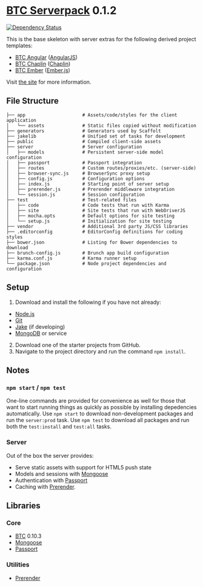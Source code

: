 # [BTC Serverpack](http://jupl.github.io/btc/) 0.1.2
[![Dependency Status](https://gemnasium.com/jupl/btc-serverpack.png)](https://gemnasium.com/jupl/btc-serverpack)

This is the base skeleton with server extras for the following derived project templates:
- [BTC Angular](https://github.com/jupl/btc-angular/tree/server) ([AngularJS](http://angularjs.org/))
- [BTC Chaplin](https://github.com/jupl/btc-chaplin/tree/server) ([Chaplin](http://chaplinjs.org/))
- [BTC Ember](https://github.com/jupl/btc-ember/tree/server) ([Ember.js](http://emberjs.com/))

Visit [the site](http://jupl.github.io/btc/) for more information.


## File Structure
    ├── app                     # Assets/code/styles for the client application
    │   └── assets              # Static files copied without modification
    ├── generators              # Generators used by Scaffolt
    ├── jakelib                 # Unified set of tasks for development
    ├── public                  # Compiled client-side assets
    ├── server                  # Server configuration
    │   ├── models              # Persistent server-side model configuration
    │   ├── passport            # Passport integration
    │   ├── routes              # Custom routes/proxies/etc. (server-side)
    │   ├── browser-sync.js     # BrowserSync proxy setup
    │   ├── config.js           # Configuration options
    │   ├── index.js            # Starting point of server setup
    │   ├── prerender.js        # Prerender middleware integration
    │   └── session.js          # Session configuration
    ├── test                    # Test-related files
    │   ├── code                # Code tests that run with Karma
    │   ├── site                # Site tests that run with WebDriverJS
    │   ├── mocha.opts          # Default options for site testing
    │   └── setup.js            # Initialization for site testing
    ├── vendor                  # Additional 3rd party JS/CSS libraries
    ├── .editorconfig           # EditorConfig definitions for coding styles
    ├── bower.json              # Listing for Bower dependencies to download
    ├── brunch-config.js        # Brunch app build configuration
    ├── karma.conf.js           # Karma runner setup
    └── package.json            # Node project dependencies and configuration


## Setup
1. Download and install the following if you have not already:
  - [Node.js](http://nodejs.org/download/)
  - [Git](http://git-scm.com/downloads)
  - [Jake](https://github.com/mde/jake#installing-with-npm) (if developing)
  - [MongoDB](http://www.mongodb.org/) or service
2. Download one of the starter projects from GitHub.
3. Navigate to the project directory and run the command `npm install`.


## Notes

### `npm start` / `npm test`
One-line commands are provided for convenience as well for those that want to start running things as quickly as possible by installing depedencies automatically. Use `npm start` to download non-development packages and run the `server:prod` task. Use `npm test` to download all packages and run both the `test:install` and `test:all` tasks.

### Server
Out of the box the server provides:
- Serve static assets with support for HTML5 push state
- Models and sessions with [Mongoose](http://mongoosejs.com/)
- Authentication with [Passport](http://passportjs.org/)
- Caching with [Prerender](https://prerender.io/).


## Libraries

### Core
- [BTC](https://github.com/jupl/btc) 0.10.3
- [Mongoose](http://mongoosejs.com/)
- [Passport](http://passportjs.org/)

### Utilities
- [Prerender](https://prerender.io/)
